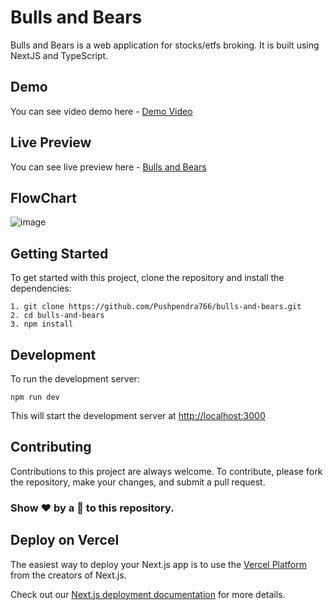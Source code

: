 # Bulls and Bears
Bulls and Bears is a web application for stocks/etfs broking. It is built using NextJS and TypeScript. 

## Demo

You can see video demo here - [Demo Video](https://youtu.be/7SDjIXXbKgU)

## Live Preview

You can see live preview here - [Bulls and Bears](https://bulls-and-bears.vercel.app/)

## FlowChart

![image](https://github.com/Pushpendra766/bulls-and-bears/assets/56391001/b2ba127c-63c5-41bf-a5ef-8aea97bba833)



## Getting Started 

To get started with this project, clone the repository and install the dependencies:
```
1. git clone https://github.com/Pushpendra766/bulls-and-bears.git
2. cd bulls-and-bears
3. npm install
```

## Development

To run the development server:

 `npm run dev`

This will start the development server at [http://localhost:3000](http://localhost:3000)

## Contributing

Contributions to this project are always welcome. To contribute, please fork the repository, make your changes, and submit a pull request.

### Show ❤️ by a 🌟 to this repository.


## Deploy on Vercel

The easiest way to deploy your Next.js app is to use the [Vercel Platform](https://vercel.com/new?utm_medium=default-template&filter=next.js&utm_source=create-next-app&utm_campaign=create-next-app-readme) from the creators of Next.js.

Check out our [Next.js deployment documentation](https://nextjs.org/docs/deployment) for more details.
